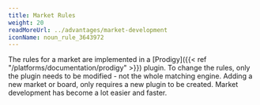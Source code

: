 ```yaml
---
title: Market Rules
weight: 20
readMoreUrl: ../advantages/market-development
iconName: noun_rule_3643972
---
```


The rules for a market are implemented in a [Prodigy]({{< ref "/platforms/documentation/prodigy" >}}) plugin. To change the rules, only the plugin needs to be modified - not the whole matching engine. Adding a new market or board, only requires a new plugin to be created. Market development has become a lot easier and faster.
